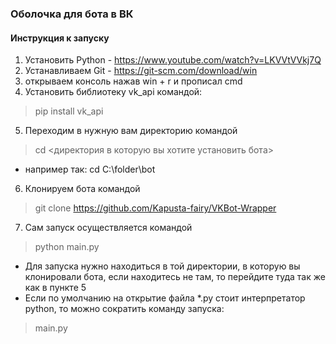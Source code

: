 ### Оболочка для бота в ВК
#### Инструкция к запуску
1. Установить Python - https://www.youtube.com/watch?v=LKVVtVVkj7Q
2. Устанавливаем Git - https://git-scm.com/download/win
3. открываем консоль нажав win + r и прописал cmd
4. Установить библиотеку vk_api командой:
> pip install vk_api
5. Переходим в нужную вам директорию командой
> cd <директория в которую вы хотите установить бота>
- например так: cd C:\folder\bot
6. Клонируем бота командой
> git clone https://github.com/Kapusta-fairy/VKBot-Wrapper
7. Сам запуск осуществляется командой
> python main.py
- Для запуска нужно находиться в той директории, в которую
вы клонировали бота, если находитесь не там, то перейдите
туда так же как в пункте 5
- Если по умолчанию на открытие файла *.py стоит интерпретатор
python, то можно сократить команду запуска:
> main.py
